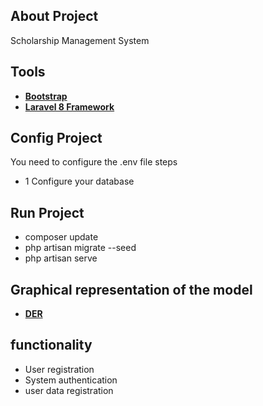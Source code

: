## About Project
Scholarship Management System

## Tools
 
- **[Bootstrap](https://getbootstrap.com/)** 
- **[Laravel 8 Framework](https://laravel.com/)** 

## Config Project

You need to configure the .env file steps

- 1 Configure your database

## Run Project

- composer update 
- php artisan migrate --seed
- php artisan serve

## Graphical representation of the model

- **[DER](https://drive.google.com/file/d/10bg6THkWKgrwDZwAzn--urg7xnyp9h8F/view?usp=share_link)** 

## functionality

- User registration
- System authentication
- user data registration
